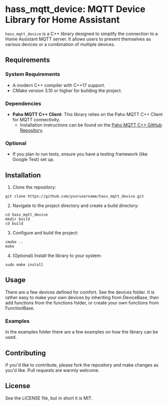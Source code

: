 # hass_mqtt_device: MQTT Device Library for Home Assistant

`hass_mqtt_device` is a C++ library designed to simplify the connection to a Home Assistant MQTT server. It allows users to present themselves as various devices or a combination of multiple devices.

## Requirements

### System Requirements

- A modern C++ compiler with C++17 support.
- CMake version 3.10 or higher for building the project.

### Dependencies

- **Paho MQTT C++ Client**: This library relies on the Paho MQTT C++ Client for MQTT connectivity.
  - Installation instructions can be found on the [Paho MQTT C++ GitHub Repository](https://github.com/eclipse/paho.mqtt.cpp).

### Optional

- If you plan to run tests, ensure you have a testing framework (like Google Test) set up.

## Installation

1. Clone the repository:
```
git clone https://github.com/yourusername/hass_mqtt_device.git
```

2. Navigate to the project directory and create a build directory:
```
cd hass_mqtt_device
mkdir build
cd build
```

3. Configure and build the project:
```
cmake ..
make
```

4. (Optional) Install the library to your system:
```
sudo make install
```

## Usage

There are a few devices defined for comfort. See the devices folder. It is rather easy to make your own devices by inheriting from DeviceBase, then add functions from the functions folder, or create your own functions from FunctionBase.
### Examples

In the examples folder there are a few examples on how the library can be used.

## Contributing

If you'd like to contribute, please fork the repository and make changes as you'd like. Pull requests are warmly welcome.

## License

See the LICENSE file, but in short it is MIT.
